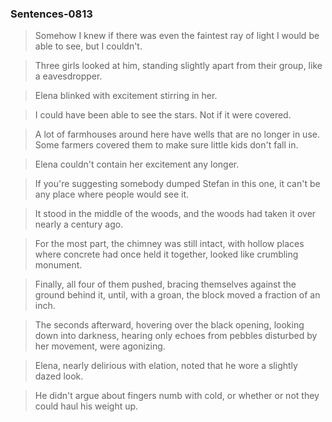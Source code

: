 

### Sentences-0813

> Somehow I knew if there was even the faintest ray of light I would be able to see, but I couldn't.

> Three girls looked at him, standing slightly apart from their group, like a eavesdropper.

> Elena blinked with excitement stirring in her.

> I could have been able to see the stars. Not if it were covered.

> A lot of farmhouses around here have wells that are no longer in use. Some farmers covered them to make sure little kids don't fall in.

> Elena couldn't contain her excitement any longer.

> If you're suggesting somebody dumped Stefan in this one, it can't be any place where people would see it.

> It stood in the middle of the woods, and the woods had taken it over nearly a century ago.

> For the most part, the chimney was still intact, with hollow places where concrete had once held it together, looked like crumbling monument.

> Finally, all four of them pushed, bracing themselves against the ground behind it, until, with a groan, the block moved a fraction of an inch.

> The seconds afterward, hovering over the black opening, looking down into darkness, hearing only echoes from pebbles disturbed by her movement, were agonizing.

> Elena, nearly delirious with elation, noted that he wore a slightly dazed look.

> He didn't argue about fingers numb with cold, or whether or not they could haul his weight up.

